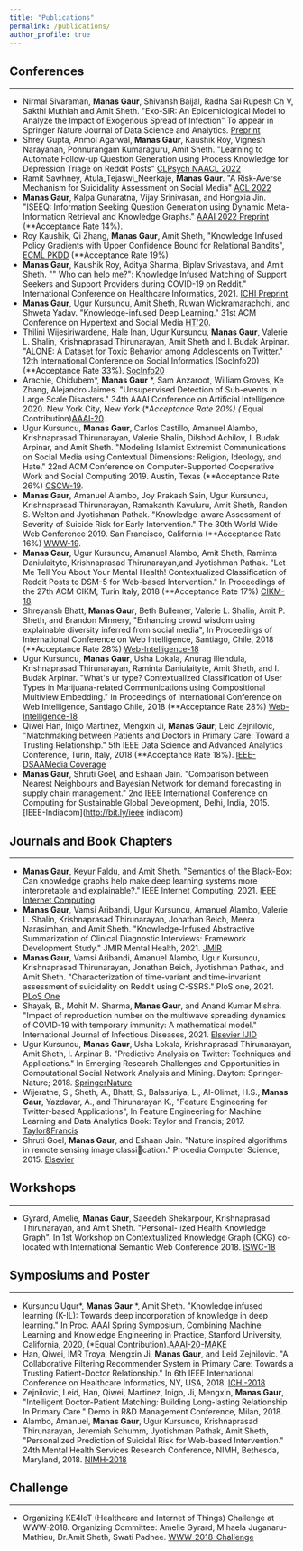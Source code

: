 ```yaml
---
title: "Publications"
permalink: /publications/
author_profile: true
---
```


## Conferences
---
* Nirmal Sivaraman, **Manas Gaur**, Shivansh Baijal, Radha Sai Rupesh Ch V, Sakthi Muthiah and Amit Sheth. "Exo-SIR: An Epidemiological Model to Analyze the Impact of Exogenous Spread of Infection" To appear in Springer Nature Journal of Data Science and Analytics. [Preprint](https://arxiv.org/abs/2205.01325)
* Shrey Gupta, Anmol Agarwal, **Manas Gaur**, Kaushik Roy, Vignesh Narayanan, Ponnurangam Kumaraguru, Amit Sheth. "Learning to Automate Follow-up Question Generation using Process Knowledge for Depression Triage on Reddit Posts" [CLPsych NAACL 2022](https://www.researchgate.net/publication/360779529_Learning_to_Automate_Follow-up_Question_Generation_using_Process_Knowledge_for_Depression_Triage_on_Reddit_Posts)
* Ramit Sawhney, Atula_Tejaswi_Neerkaje, **Manas Gaur**.  "A Risk-Averse Mechanism for Suicidality Assessment on Social Media" [ACL 2022](https://drive.google.com/file/d/1wr0KwxmSujt2zo-wjDFRAdKe6cPKQTIl/view?usp=sharing)
* **Manas Gaur**, Kalpa Gunaratna, Vijay Srinivasan, and Hongxia Jin. "ISEEQ: Information Seeking Question Generation using Dynamic Meta-Information Retrieval and Knowledge Graphs."  [AAAI 2022 Preprint](https://arxiv.org/abs/2112.07622) (**Acceptance Rate 14%).
* Roy Kaushik, Qi Zhang, **Manas Gaur**, Amit Sheth, "Knowledge Infused Policy Gradients with Upper Confidence Bound for Relational Bandits", [ECML PKDD](https://ala2021.vub.ac.be/papers/ALA2021_paper_36.pdf) (**Acceptance Rate 19%)
* **Manas Gaur**, Kaushik Roy, Aditya Sharma, Biplav Srivastava, and Amit Sheth. "" Who can help me?": Knowledge Infused Matching of Support Seekers and Support Providers during COVID-19 on Reddit." International Conference on Healthcare Informatics, 2021. [ICHI Preprint](https://arxiv.org/abs/2105.06398)
* **Manas Gaur**, Ugur Kursuncu, Amit Sheth, Ruwan Wickramarachchi, and Shweta Yadav. "Knowledge-infused Deep Learning." 31st ACM Conference on Hypertext and Social Media [HT'20](https://dl.acm.org/doi/abs/10.1145/3372923.3404862). 
* Thilini Wijesiriwardene, Hale Inan, Ugur Kursuncu, **Manas Gaur**, Valerie L. Shalin, Krishnaprasad Thirunarayan, Amit Sheth and I. Budak Arpinar. "ALONE: A Dataset for Toxic Behavior among Adolescents on Twitter." 12th International Conference on Social Informatics (SocInfo20) (**Acceptance Rate 33%). [SocInfo20](https://link.springer.com/chapter/10.1007/978-3-030-60975-7_31)
* Arachie, Chidubem*, **Manas Gaur** *, Sam Anzaroot, William Groves, Ke Zhang, Alejandro Jaimes. "Unsupervised Detection of Sub-events in Large Scale Disasters." 34th AAAI Conference on Artificial Intelligence 2020.
New York City, New York (**Acceptance Rate 20%) (* Equal Contribution)[AAAI-20](http://bit.ly/AAAI20).
* Ugur Kursuncu, **Manas Gaur**, Carlos Castillo, Amanuel Alambo, Krishnaprasad Thirunarayan, Valerie Shalin,
Dilshod Achilov, I. Budak Arpinar, and Amit Sheth. "Modeling Islamist Extremist Communications on Social Media using Contextual Dimensions: Religion, Ideology, and Hate." 22nd ACM Conference on Computer-Supported
Cooperative Work and Social Computing 2019. Austin, Texas (**Acceptance Rate 26%) [CSCW-19](http://bit.ly/MCSCW).
* **Manas Gaur**, Amanuel Alambo, Joy Prakash Sain, Ugur Kursuncu, Krishnaprasad Thirunarayan, Ramakanth Kavuluru, Amit Sheth, Randon S. Welton and Jyotishman Pathak. "Knowledge-aware Assessment of Severity of Suicide Risk for Early Intervention." The 30th World Wide Web Conference 2019. San Francisco, California (**Acceptance Rate 16%) [WWW-19](http://bit.ly/W3Conf).
* **Manas Gaur**, Ugur Kursuncu, Amanuel Alambo, Amit Sheth, Raminta Daniulaityte, Krishnaprasad Thirunarayan,and Jyotishman Pathak. "Let Me Tell You About Your Mental Health! Contextualized Classification of Reddit Posts to DSM-5 for Web-based Intervention." In Proceedings of the 27th ACM CIKM, Turin Italy, 2018 (**Acceptance Rate 17%) [CIKM-18](http://bit.ly/confcikm2018).
* Shreyansh Bhatt, **Manas Gaur**, Beth Bullemer, Valerie L. Shalin, Amit P. Sheth, and Brandon Minnery, "Enhancing crowd wisdom using explainable diversity inferred from social media", In Proceedings of International
Conference on Web Intelligence, Santiago, Chile, 2018 (**Acceptance Rate 28%) [Web-Intelligence-18](http://bit.ly/WebIntel)
* Ugur Kursuncu, **Manas Gaur**, Usha Lokala, Anurag Illendula, Krishnaprasad Thirunarayan, Raminta Daniulaityte, Amit Sheth, and I. Budak Arpinar. "What's ur type? Contextualized Classification of User Types in Marijuana-related Communications using Compositional Multiview Embedding." In Proceedings of International Conference on Web Intelligence, Santiago Chile, 2018 (**Acceptance Rate 28%) [Web-Intelligence-18](http://bit.ly/webintel2)
* Qiwei Han, Inigo Martinez, Mengxin Ji, **Manas Gaur**; Leid Zejnilovic, "Matchmaking between Patients and Doctors in Primary Care: Toward a Trusting Relationship." 5th IEEE Data Science and Advanced Analytics Conference, Turin, Italy, 2018 (**Acceptance Rate 18%). [IEEE-DSAA](http://bit.ly/ieeedsaa)[Media Coverage](http://bit.ly/DSSG-venture-beat)
* **Manas Gaur**, Shruti Goel, and Eshaan Jain. "Comparison between Nearest Neighbours and Bayesian Network for demand forecasting in supply chain management." 2nd IEEE International Conference on Computing for Sustainable Global Development, Delhi, India, 2015. [IEEE-Indiacom](http://bit.ly/ieee indiacom)

## Journals and Book Chapters
---
* **Manas Gaur**, Keyur Faldu, and Amit Sheth. "Semantics of the Black-Box: Can knowledge graphs help make deep learning systems more interpretable and explainable?." IEEE Internet Computing, 2021. [IEEE Internet Computing](https://ieeexplore.ieee.org/abstract/document/9357868)
* **Manas Gaur**, Vamsi Aribandi, Ugur Kursuncu, Amanuel Alambo, Valerie L. Shalin, Krishnaprasad Thirunarayan, Jonathan Beich, Meera Narasimhan, and Amit Sheth. "Knowledge-Infused Abstractive Summarization of Clinical Diagnostic Interviews: Framework Development Study." JMIR Mental Health, 2021. [JMIR](https://mental.jmir.org/2021/5/e20865/)
* **Manas Gaur**, Vamsi Aribandi, Amanuel Alambo, Ugur Kursuncu, Krishnaprasad Thirunarayan, Jonathan Beich, Jyotishman Pathak, and Amit Sheth. "Characterization of time-variant and time-invariant assessment of suicidality on Reddit using C-SSRS." PloS one, 2021. [PLoS One](https://journals.plos.org/plosone/article?id=10.1371/journal.pone.0250448)
* Shayak, B., Mohit M. Sharma, **Manas Gaur**, and Anand Kumar Mishra. "Impact of reproduction number on the multiwave spreading dynamics of COVID-19 with temporary immunity: A mathematical model." International Journal of Infectious Diseases, 2021. [Elsevier IJID](https://www.sciencedirect.com/science/article/pii/S120197122100028X)
* Ugur Kursuncu, **Manas Gaur**, Usha Lokala, Krishnaprasad Thirunarayan, Amit Sheth, I. Arpinar B. "Predictive Analysis on Twitter: Techniques and Applications." In Emerging Research Challenges and Opportunities in Computational Social Network Analysis and Mining. Dayton: Springer-Nature; 2018. [SpringerNature](http://bit.ly/twitter_prediction)
* Wijeratne, S., Sheth, A., Bhatt, S., Balasuriya, L., Al-Olimat, H.S., **Manas Gaur**, Yazdavar, A., and Thirunarayan K., "Feature Engineering for Twitter-based Applications", In Feature Engineering for Machine Learning and Data Analytics Book: Taylor and Francis; 2017. [Taylor&Francis](https://pdfs.semanticscholar.org/8d58/fe45f099da0ca72dca7829a1cd0c21e7b46c.pdf)
* Shruti Goel, **Manas Gaur**, and Eshaan Jain. "Nature inspired algorithms in remote sensing image classication." Procedia Computer Science, 2015. [Elsevier](http://bit.ly/pelsevier)


## Workshops
***

* Gyrard, Amelie, **Manas Gaur**, Saeedeh Shekarpour, Krishnaprasad Thirunarayan, and Amit Sheth. "Personal-
ized Health Knowledge Graph". In 1st Workshop on Contextualized Knowledge Graph (CKG) co-located with
International Semantic Web Conference 2018. [ISWC-18](http://bit.ly/iswc_conf)


## Symposiums and Poster
---

* Kursuncu Ugur*, **Manas Gaur** *, Amit Sheth. "Knowledge infused learning (K-IL): Towards deep incorporation of knowledge in deep learning." In Proc. AAAI Spring Symposium, Combining Machine Learning and Knowledge Engineering in Practice, Stanford University, California, 2020, (*Equal Contribution).[AAAI-20-MAKE](http://bit.ly/AAAI-MAKE)
* Han, Qiwei, IMR Troya, Mengxin Ji, **Manas Gaur**, and Leid Zejnilovic. "A Collaborative Filtering Recommender
System in Primary Care: Towards a Trusting Patient-Doctor Relationship." In 6th IEEE International Conference on Healthcare Informatics, NY, USA, 2018. [ICHI-2018](https://ieeexplore.ieee.org/abstract/document/8419395/)
* Zejnilovic, Leid, Han, Qiwei, Martinez, Inigo, Ji, Mengxin, **Manas Gaur**, "Intelligent Doctor-Patient Matching: Building Long-lasting Relationship In Primary Care." Demo in R&D Management Conference, Milan, 2018.
* Alambo, Amanuel, **Manas Gaur**, Ugur Kursuncu, Krishnaprasad Thirunarayan, Jeremiah Schumm, Jyotishman
Pathak, Amit Sheth, "Personalized Prediction of Suicidal Risk for Web-based Intervention." 24th Mental Health
Services Research Conference, NIMH, Bethesda, Maryland, 2018. [NIMH-2018](https://corescholar.libraries.wright.edu/knoesis/1156/)

## Challenge
---

* Organizing KE4IoT (Healthcare and Internet of Things) Challenge at WWW-2018. Organizing Committee: Amelie Gyrard, Mihaela Juganaru-Mathieu, Dr.Amit Sheth, Swati Padhee. [WWW-2018-Challenge](http://bit.ly/WWW2018)